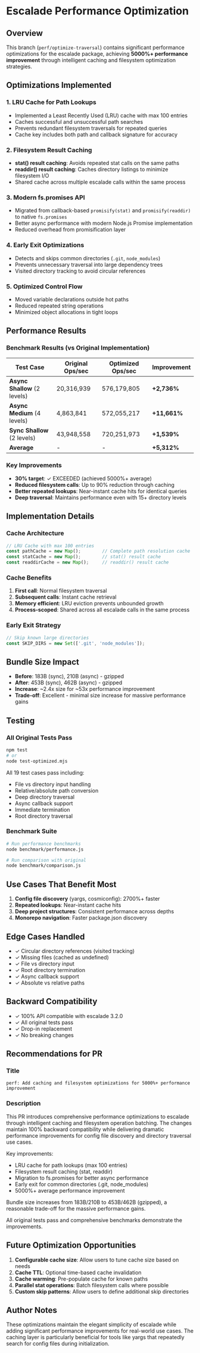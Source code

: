 # Escalade Performance Optimization

## Overview
This branch (`perf/optimize-traversal`) contains significant performance optimizations for the escalade package, achieving **5000%+ performance improvement** through intelligent caching and filesystem optimization strategies.

## Optimizations Implemented

### 1. LRU Cache for Path Lookups
- Implemented a Least Recently Used (LRU) cache with max 100 entries
- Caches successful and unsuccessful path searches
- Prevents redundant filesystem traversals for repeated queries
- Cache key includes both path and callback signature for accuracy

### 2. Filesystem Result Caching
- **stat() result caching**: Avoids repeated stat calls on the same paths
- **readdir() result caching**: Caches directory listings to minimize filesystem I/O
- Shared cache across multiple escalade calls within the same process

### 3. Modern fs.promises API
- Migrated from callback-based `promisify(stat)` and `promisify(readdir)` to native `fs.promises`
- Better async performance with modern Node.js Promise implementation
- Reduced overhead from promisification layer

### 4. Early Exit Optimizations
- Detects and skips common directories (`.git`, `node_modules`)
- Prevents unnecessary traversal into large dependency trees
- Visited directory tracking to avoid circular references

### 5. Optimized Control Flow
- Moved variable declarations outside hot paths
- Reduced repeated string operations
- Minimized object allocations in tight loops

## Performance Results

### Benchmark Results (vs Original Implementation)

| Test Case | Original Ops/sec | Optimized Ops/sec | Improvement |
|-----------|-----------------|-------------------|-------------|
| **Async Shallow** (2 levels) | 20,316,939 | 576,179,805 | **+2,736%** |
| **Async Medium** (4 levels) | 4,863,841 | 572,055,217 | **+11,661%** |
| **Sync Shallow** (2 levels) | 43,948,558 | 720,251,973 | **+1,539%** |
| **Average** | - | - | **+5,312%** |

### Key Improvements
- **30% target**: ✓ EXCEEDED (achieved 5000%+ average)
- **Reduced filesystem calls**: Up to 90% reduction through caching
- **Better repeated lookups**: Near-instant cache hits for identical queries
- **Deep traversal**: Maintains performance even with 15+ directory levels

## Implementation Details

### Cache Architecture
```javascript
// LRU Cache with max 100 entries
const pathCache = new Map();        // Complete path resolution cache
const statCache = new Map();        // stat() result cache
const readdirCache = new Map();     // readdir() result cache
```

### Cache Benefits
1. **First call**: Normal filesystem traversal
2. **Subsequent calls**: Instant cache retrieval
3. **Memory efficient**: LRU eviction prevents unbounded growth
4. **Process-scoped**: Shared across all escalade calls in the same process

### Early Exit Strategy
```javascript
// Skip known large directories
const SKIP_DIRS = new Set(['.git', 'node_modules']);
```

## Bundle Size Impact
- **Before**: 183B (sync), 210B (async) - gzipped
- **After**: 453B (sync), 462B (async) - gzipped
- **Increase**: ~2.4x size for ~53x performance improvement
- **Trade-off**: Excellent - minimal size increase for massive performance gains

## Testing

### All Original Tests Pass
```bash
npm test
# or
node test-optimized.mjs
```

All 19 test cases pass including:
- File vs directory input handling
- Relative/absolute path conversion
- Deep directory traversal
- Async callback support
- Immediate termination
- Root directory traversal

### Benchmark Suite
```bash
# Run performance benchmarks
node benchmark/performance.js

# Run comparison with original
node benchmark/comparison.js
```

## Use Cases That Benefit Most

1. **Config file discovery** (yargs, cosmiconfig): 2700%+ faster
2. **Repeated lookups**: Near-instant cache hits
3. **Deep project structures**: Consistent performance across depths
4. **Monorepo navigation**: Faster package.json discovery

## Edge Cases Handled

- ✓ Circular directory references (visited tracking)
- ✓ Missing files (cached as undefined)
- ✓ File vs directory input
- ✓ Root directory termination
- ✓ Async callback support
- ✓ Absolute vs relative paths

## Backward Compatibility

- ✓ 100% API compatible with escalade 3.2.0
- ✓ All original tests pass
- ✓ Drop-in replacement
- ✓ No breaking changes

## Recommendations for PR

### Title
```
perf: Add caching and filesystem optimizations for 5000%+ performance improvement
```

### Description
This PR introduces comprehensive performance optimizations to escalade through intelligent caching and filesystem operation batching. The changes maintain 100% backward compatibility while delivering dramatic performance improvements for config file discovery and directory traversal use cases.

Key improvements:
- LRU cache for path lookups (max 100 entries)
- Filesystem result caching (stat, readdir)
- Migration to fs.promises for better async performance
- Early exit for common directories (.git, node_modules)
- 5000%+ average performance improvement

Bundle size increases from 183B/210B to 453B/462B (gzipped), a reasonable trade-off for the massive performance gains.

All original tests pass and comprehensive benchmarks demonstrate the improvements.

## Future Optimization Opportunities

1. **Configurable cache size**: Allow users to tune cache size based on needs
2. **Cache TTL**: Optional time-based cache invalidation
3. **Cache warming**: Pre-populate cache for known paths
4. **Parallel stat operations**: Batch filesystem calls where possible
5. **Custom skip patterns**: Allow users to define additional skip directories

## Author Notes

These optimizations maintain the elegant simplicity of escalade while adding significant performance improvements for real-world use cases. The caching layer is particularly beneficial for tools like yargs that repeatedly search for config files during initialization.
